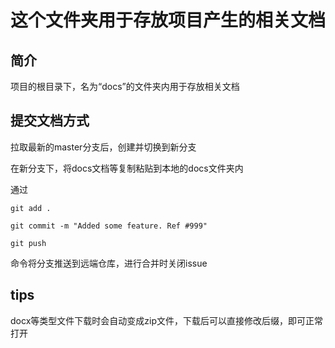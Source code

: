 # 这个文件夹用于存放项目产生的相关文档

## 简介

项目的根目录下，名为“docs”的文件夹内用于存放相关文档

## 提交文档方式

拉取最新的master分支后，创建并切换到新分支

在新分支下，将docs文档等复制粘贴到本地的docs文件夹内

通过

`git add .`

`git commit -m "Added some feature. Ref #999"`

`git push`

命令将分支推送到远端仓库，进行合并时关闭issue

## tips

docx等类型文件下载时会自动变成zip文件，下载后可以直接修改后缀，即可正常打开
